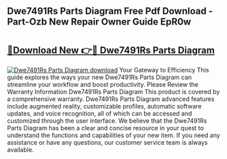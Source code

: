 ## Dwe7491Rs Parts Diagram Free Pdf Download - Part-Ozb New Repair Owner Guide EpR0w

# <h2><a href="http://dflcft.blite.top/?on=Dwe7491Rs+Parts+Diagram">🔗Download New 👉🔴 Dwe7491Rs Parts Diagram</a></h2>

[![Dwe7491Rs Parts Diagram download](https://i.imgur.com/lujVjoI.png)](http://dflcft.blite.top/?on=Dwe7491Rs+Parts+Diagram)
Your Gateway to Efficiency This guide explores the ways your new Dwe7491Rs Parts Diagram can streamline your workflow and boost productivity. Please Review the Warranty Information Dwe7491Rs Parts Diagram This product is covered by a comprehensive warranty. Dwe7491Rs Parts Diagram advanced features include augmented reality, customizable profiles, automatic software updates, and voice recognition, all of which can be accessed and customized through the user interface. We believe that the Dwe7491Rs Parts Diagram has been a clear and concise resource in your quest to understand the functions and capabilities of your new item. If you need any assistance or have any questions, our customer service team is always available.

